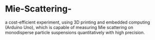 # Mie-Scattering-
a cost-efficient experiment, using 3D printing and embedded computing (Arduino Uno), which is capable of measuring Mie scattering on monodisperse particle suspensions quantitatively with high precision.
